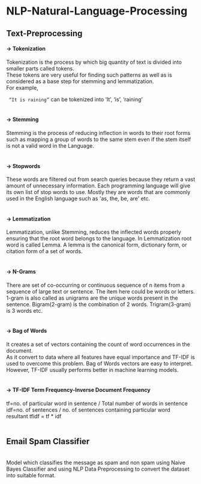 # NLP-Natural-Language-Processing

## Text-Preprocessing
#### -> Tokenization 
  Tokenization is the process by which big quantity of text is divided into smaller parts called tokens. <br>
  These tokens are very useful for finding such patterns as well as is considered as a base step for stemming and lemmatization. <br>
  For example, <br>
  
  
  ``` “It is raining”``` can be tokenized into ‘It’, ‘is’, ‘raining’<br>
  <br>
#### -> Stemming 
Stemming is the process of reducing inflection in words to their root forms such as mapping a group of words to the same stem even if the stem itself is not a valid word in the Language. <br>
<br>
#### -> Stopwords
These words are filtered out from search queries because they return a vast amount of unnecessary information. Each programming language will give its own list of stop words to use. Mostly they are words that are commonly used in the English language such as 'as, the, be, are' etc.
<br>
<br>
#### -> Lemmatization
Lemmatization, unlike Stemming, reduces the inflected words properly ensuring that the root word belongs to the language. In Lemmatization root word is called Lemma. A lemma is the canonical form, dictionary form, or citation form of a set of words.
<br>
<br>

#### -> N-Grams
There are set of co-occurring or continuous sequence of n items from a sequence of large text or sentence. The item here could be words or letters.<br>
1-gram is also called as unigrams are the unique words present in the sentence. Bigram(2-gram) is the combination of 2 words. Trigram(3-gram) is 3 words etc.
<br>
<br>
#### -> Bag of Words
It creates a set of vectors containing the count of word occurrences in the document.<br>
As it convert to data where all features have equal importance and TF-IDF is used to overcome this problem.
Bag of Words vectors are easy to interpret. However, TF-IDF usually performs better in machine learning models.
<br>
<br>

#### -> TF-IDF Term Frequency-Inverse Document Frequency
tf=no. of particular word in sentence / Total number of words in sentence <br>
idf=no. of sentences / no. of sentences containing particular word <br>
resultant tfidf = tf * idf
<br>
<br>
## Email Spam Classifier
<br>
Model which classifies the message as spam and non spam using Naive Bayes Classifier and using NLP Data Preprocessing to convert the dataset into suitable format.
